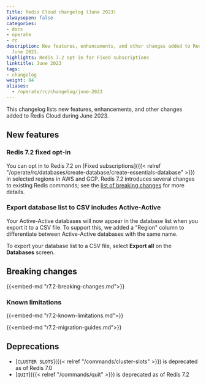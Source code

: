 ```yaml
---
Title: Redis Cloud changelog (June 2023)
alwaysopen: false
categories:
- docs
- operate
- rc
description: New features, enhancements, and other changes added to Redis Cloud during
  June 2023.
highlights: Redis 7.2 opt-in for Fixed subscriptions
linktitle: June 2023
tags:
- changelog
weight: 84
aliases:
  - /operate/rc/changelog/june-2023
---
```


This changelog lists new features, enhancements, and other changes added to Redis Cloud during June 2023.

## New features

### Redis 7.2 fixed opt-in

You can opt in to Redis 7.2 on [Fixed subscriptions]({{< relref "/operate/rc/databases/create-database/create-essentials-database" >}}) in selected regions in AWS and GCP. Redis 7.2 introduces several changes to existing Redis commands; see the [list of breaking changes](#redis-72-breaking-changes) for more details.

### Export database list to CSV includes Active-Active

Your Active-Active databases will now appear in the database list when you export it to a CSV file. To support this, we added a "Region" column to differentiate between  Active-Active databases with the same name.

To export your database list to a CSV file, select **Export all** on the **Databases** screen.

## Breaking changes

{{<embed-md "r7.2-breaking-changes.md">}}

### Known limitations

{{<embed-md "r7.2-known-limitations.md">}}

{{<embed-md "r7.2-migration-guides.md">}}

## Deprecations

- [`CLUSTER SLOTS`]({{< relref "/commands/cluster-slots" >}}) is deprecated as of Redis 7.0
- [`QUIT`]({{< relref "/commands/quit" >}}) is deprecated as of Redis 7.2


